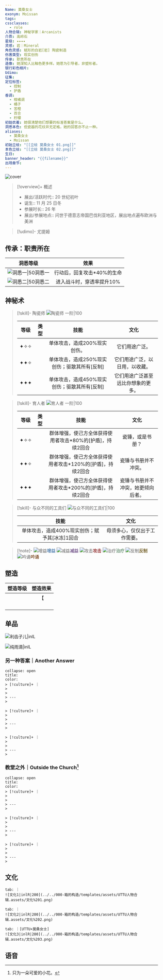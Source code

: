 ```yaml
---
Name: 莫桑女士
exonym: Moissan
tags: 
cssclasses:
  - role
人物合辑: 神秘学家｜Arcanists
介质: 高岭石
星级: ✦✦✦✦
灵感: 岩｜Mineral
角色灵感: 赋形的白岩[岩] 陶瓷制造
伤害类型: 现实创伤
传承: 职责所在
造像: 她深知人比釉色更多样。她愿为引导者，非塑形者。
银行彩色相片: 
Udimo: 
征集: 
定位标签:
  - 控制
  - 护盾
香调:
  - 柑橘调
  - 橘子
  - 苦橙
  - 百合
  - 柠檬
初始衣着: 她很清楚他们想要的标准答案是什么。
洞悉本色: 但瓷器的花纹并无定格，她的回答亦不止一种。
aliases:
  - 莫桑女士
  - Moissan
初始立绘: "[[立绘 莫桑女士 01.png]]"
本色立绘: "[[立绘 莫桑女士 02.png]]"
生日: 
banner_header: "{{filename}}"
出场章节:
---
```

![cover](assets/莫桑女士｜Moissan.assets/立绘%20莫桑女士%2002.png)

> [!overview]+ 概述
> - 展出/活跃时代:: 20 世纪初叶
> - 诞生:: 11 月 25 日冬
> - 参展时长:: 26 年
> - 展出/参展地点:: 问世于德意志帝国巴伐利亚地区，展出地点遍布欧洲与美洲

> [!udimo]- 尤提姆
> 
> 

## 传承：职责所在

|                           洞悉等级                           |            效果            |
| :----------------------------------------------------------: | :------------------------: |
| ![洞悉一\|50](../../000-箱的构造/templates/assets/UTTU人物合辑.assets/图标%20洞悉Ⅰ.png)洞悉一 | 行动后，回复攻击*40%的生命 |
| ![洞悉二\|50](../../000-箱的构造/templates/assets/UTTU人物合辑.assets/图标%20洞悉Ⅱ.png)洞悉二 | 进入战斗时，穿透率提升10%  |

## 神秘术

> [!skill]- 陶瓷师
> ![陶瓷师 一阶|100](assets/莫桑女士｜Moissan.assets/神秘术%20陶瓷师1.png)
> 
> | 等级 | 类型 |                     技能                     |                文化                |
> | :--: | :--: | :------------------------------------------: | :--------------------------------: |
> | ✦✧✧  |      |         单体攻击，造成200%现实创伤。         |           它们用途广泛。           |
> | ✦✦✧  |      | 单体攻击，造成250%现实创伤；驱散其所有[反制] |   它们用途广泛，以日用，以收藏。   |
> | ✦✦✦  |      | 单体攻击，造成450%现实创伤；驱散其所有[反制] | 它们用途广泛甚至远比你想象的更多。 |
> 

> [!skill]- 育人者
> ![育人者 一阶|100](assets/莫桑女士｜Moissan.assets/神秘术%20育人者1.png)
> 
> | 等级 | 类型 |                            技能                            |                文化                |
> | :--: | :--: | :--------------------------------------------------------: | :--------------------------------: |
> | ✦✧✧  |      | 群体增强，使己方全体获得使用者攻击*80%的[护盾]，持续2回合  |          瓷锤，或是书册？          |
> | ✦✦✧  |      | 群体增强，使己方全体获得使用者攻击*120%的[护盾]，持续2回合 |        瓷锤与书册并不冲突。        |
> | ✦✦✦  |      | 群体增强，使己方全体获得使用者攻击*200%的[护盾]，持续2回合 | 瓷锤与书册并不冲突，她更倾向后者。 |
> 

> [!skill]- 与众不同的工具们
> ![与众不同的工具们|100](assets/莫桑女士｜Moissan.assets/至终的仪式%20与众不同的工具们.png)
> 
> |                     技能                      |             文化             |
> | :-------------------------------------------: | :--------------------------: |
> | 单体攻击，造成400%现实创伤；赋予其[冰冻]1回合 | 毋须多心，仅仅出于工作需要。 |
> 



> [!note]- 
> ![增益](../../000-箱的构造/templates/assets/UTTU人物合辑.assets/Buff.png)<b><font color="#5c87b3">增益</font></b>
> ![减益](../../000-箱的构造/templates/assets/UTTU人物合辑.assets/Debuff.png)<b><font color="#7B5E91">减益</font></b>
> ![攻击](../../000-箱的构造/templates/assets/UTTU人物合辑.assets/Attack.png)<b><font color="#933334">攻击</font></b>
> ![治疗](../../000-箱的构造/templates/assets/UTTU人物合辑.assets/Health.png)<b><font color="#6F967A">治疗</font></b>
> ![反制](../../000-箱的构造/templates/assets/UTTU人物合辑.assets/Counter.png)<b><font color="#78652F">反制</font></b>
> ![吟诵](../../000-箱的构造/templates/assets/UTTU人物合辑.assets/Channel.png)<b><font color="#895C39">吟诵</font></b>

## 塑造

| 塑造等级 | 塑造效果 |
| :------: | :------: |
|          |    【    |
|          |          |
|          |          |
|          |          |
|          |          |


## 单品

![利齿子儿|inlL](../../000-箱的构造/templates/assets/UTTU人物合辑.assets/货币%20利齿子儿.png)

![纯雨滴|inlL](../../000-箱的构造/templates/assets/UTTU人物合辑.assets/货币%20纯雨滴.png)

### 另一种答案｜Another Answer

````ad-flex
collapse: open
title: 
color: 
> [!culture]+ ｜
> 
> 
> ---
> 

> [!culture]+ ｜
> 
> 
> ---
> 

> [!culture]+ ｜
> 
> 
> ---
> 
````

### 教堂之外｜Outside the Church[^1]

````ad-flex
collapse: open
title: 
color: 
> [!culture]+ ｜
> 
> 
> ---
> 

> [!culture]+ ｜
> 
> 
> ---
> 

> [!culture]+ ｜
> 
> 
> ---
> 
````

## 文化

````tab
tab: ｜
![文化1|inlR|200](../../000-箱的构造/templates/assets/UTTU人物合辑.assets/文化%201.png)

tab: ｜
![文化2|inlR|200](../../000-箱的构造/templates/assets/UTTU人物合辑.assets/文化%202.png)

tab: ｜[UTTU×莫桑女士]
![文化3|inlR|200](../../000-箱的构造/templates/assets/UTTU人物合辑.assets/文化%203.png)

````

## 语音

[^1]: 只为一朵可爱的小花。
